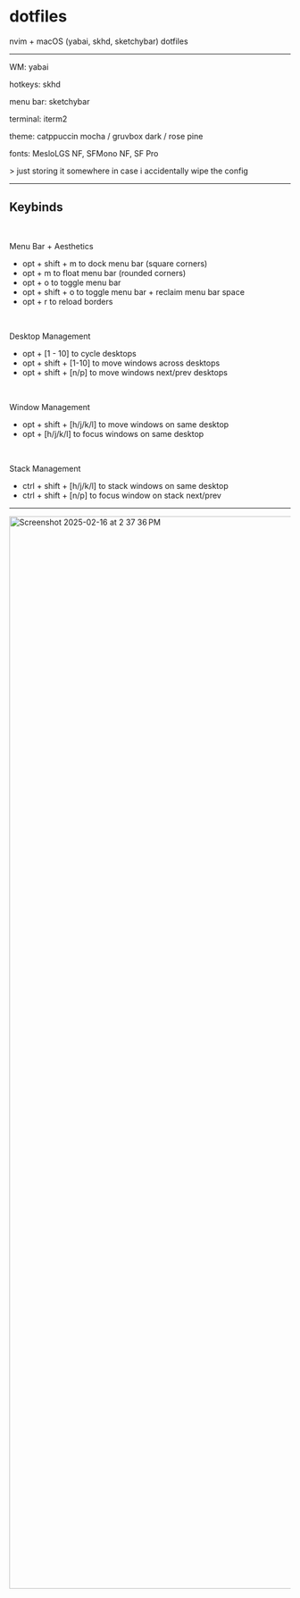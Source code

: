 # dotfiles
nvim + macOS (yabai, skhd, sketchybar) dotfiles

----------------------

WM: yabai

hotkeys: skhd

menu bar: sketchybar

terminal: iterm2

theme: catppuccin mocha / gruvbox dark / rose pine

fonts: MesloLGS NF, SFMono NF, SF Pro


\> just storing it somewhere in case i accidentally wipe the config

---

## Keybinds

<br>

Menu Bar + Aesthetics
- opt + shift + m to dock menu bar (square corners)
- opt + m to float menu bar (rounded corners)
- opt + o to toggle menu bar
- opt + shift + o to toggle menu bar + reclaim menu bar space
- opt + r to reload borders


<br>

Desktop Management
- opt + [1 - 10] to cycle desktops
- opt + shift + [1-10] to move windows across desktops
- opt + shift + [n/p] to move windows next/prev desktops

  
<br>

Window Management
- opt + shift + [h/j/k/l] to move windows on same desktop
- opt + [h/j/k/l] to focus windows on same desktop

  
<br> 

Stack Management
- ctrl + shift + [h/j/k/l] to stack windows on same desktop
- ctrl + shift + [n/p] to focus window on stack next/prev

  


---

<img width="1920" alt="Screenshot 2025-02-16 at 2 37 36 PM" src="https://github.com/user-attachments/assets/35411791-1475-49d8-a6e4-57d567f8eb6f" />

